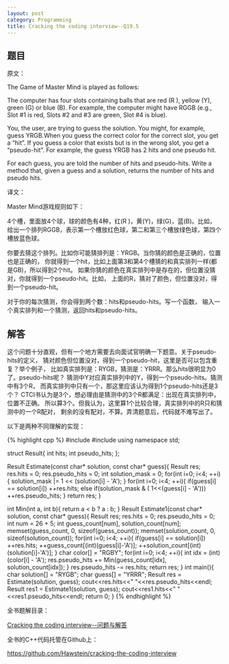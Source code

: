 ```yaml
---
layout: post
category: Programming
title: Cracking the coding interview--Q19.5
---
```


## 题目

原文：

The Game of Master Mind is played as follows:	

The computer has four slots containing balls that are red (R ), 
yellow (Y), green (G) or blue (B). For example, the computer might 
have RGGB (e.g., Slot #1 is red, Slots #2 and #3 are green, Slot #4 
is blue).

You, the user, are trying to guess the solution. You might, for 
example, guess YRGB.When you guess the correct color for the correct 
slot, you get a “hit”. If you guess a color that exists but is in the 
wrong slot, you get a “pseudo-hit”. For example, the guess YRGB has 2 
hits and one pseudo hit.

For each guess, you are told the number of hits and pseudo-hits.
Write a method that, given a guess and a solution, returns the number 
of hits and pseudo hits.

译文：

Master Mind游戏规则如下：

4个槽，里面放4个球，球的颜色有4种，红(R )，黄(Y)，绿(G)，蓝(B)。比如，
给出一个排列RGGB，表示第一个槽放红色球，第二和第三个槽放绿色球，第四个槽放蓝色球。

你要去猜这个排列。比如你可能猜排列是：YRGB。当你猜的颜色是正确的，位置也是正确的，
你就得到一个hit，比如上面第3和第4个槽猜的和真实排列一样(都是GB)，所以得到2个hit。
如果你猜的颜色在真实排列中是存在的，但位置没猜对，你就得到一个pseudo-hit。比如，
上面的R，猜对了颜色，但位置没对，得到一个pseudo-hit。

对于你的每次猜测，你会得到两个数：hits和pseudo-hits。写一个函数，
输入一个真实排列和一个猜测，返回hits和pseudo-hits。

## 解答

这个问题十分直观，但有一个地方需要去向面试官明确一下题意。关于pseudo-hits的定义，
猜对颜色但位置没对，得到一个pseudo-hit，这里是否可以包含重复？举个例子，
比如真实排列是：RYGB，猜测是：YRRR。那么hits很明显为0了。pseudo-hits呢？
猜测中Y对应真实排列中的Y，得到一个pseudo-hits。猜测中有3个R，
而真实排列中只有一个，那这里应该认为得到1个pseudo-hits还是3个？
CTCI书认为是3个，想必理由是猜测中的3个R都满足：出现在真实排列中，位置不正确。
所以算3个。但我认为，这里算1个比较合理，真实排列中的R只和猜测中的一个R配对，
剩余的没有配对，不算。弄清题意后，代码就不难写出了。

以下是两种不同理解的实现：

{% highlight cpp %}
#include <iostream>
#include <cstring>
using namespace std;

struct Result{
    int hits;
    int pseudo_hits;
};

Result Estimate(const char* solution, const char* guess){
    Result res;
    res.hits = 0;
    res.pseudo_hits = 0;
    int solution_mask = 0;
    for(int i=0; i<4; ++i){
        solution_mask |= 1 << (solution[i] - 'A');
    }
    for(int i=0; i<4; ++i){
        if(guess[i] == solution[i])
            ++res.hits;
        else if(solution_mask & ( 1<<(guess[i] - 'A')))
            ++res.pseudo_hits;
    }
    return res;
}

int Min(int a, int b){
    return a < b ? a : b;
}
Result Estimate1(const char* solution, const char* guess){
    Result res;
    res.hits = 0;
    res.pseudo_hits = 0;
    int num = 26 + 5;
    int guess_count[num], solution_count[num];
    memset(guess_count, 0, sizeof(guess_count));
    memset(solution_count, 0, sizeof(solution_count));
    for(int i=0; i<4; ++i){
        if(guess[i] == solution[i])
            ++res.hits;
        ++guess_count[(int)(guess[i]-'A')];
        ++solution_count[(int)(solution[i]-'A')];
    }
    char color[] = "RGBY";
    for(int i=0; i<4; ++i){
        int idx = (int)(color[i] - 'A');
        res.pseudo_hits += Min(guess_count[idx], solution_count[idx]);
    }
    res.pseudo_hits -= res.hits;
    return res;
}
int main(){
    char solution[] = "RYGB";
    char guess[] = "YRRR";
    Result res = Estimate(solution, guess);
    cout<<res.hits<<" "<<res.pseudo_hits<<endl;
    Result res1 = Estimate1(solution, guess);
    cout<<res1.hits<<" "<<res1.pseudo_hits<<endl;
    return 0;
}
{% endhighlight %}


全书题解目录：

[Cracking the coding interview--问题与解答](/posts/ctci-solutions-contents.html)

全书的C++代码托管在Github上：

<https://github.com/Hawstein/cracking-the-coding-interview>
